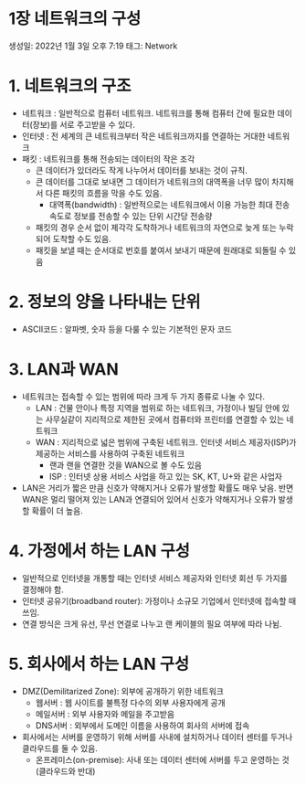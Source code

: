 # 1장 네트워크의 구성

생성일: 2022년 1월 3일 오후 7:19
태그: Network

# 1. 네트워크의 구조

- 네트워크 : 일반적으로 컴퓨터 네트워크. 네트워크를 통해 컴퓨터 간에 필요한 데이터(장보)를 서로 주고받을 수 있다.
- 인터넷 : 전 세계의 큰 네트워크부터 작은 네트워크까지를 연결하는 거대한 네트워크
- 패킷 : 네트워크를 통해 전송되는 데이터의 작은 조각
    - 큰 데이터가 있더라도 작게 나누어서 데이터를 보내는 것이 규칙.
    - 큰 데이터를 그대로 보내면 그 데이터가 네트워크의 대역폭을 너무 많이 차지해서 다른 패킷의 흐름을 막을 수도 있음.
        - 대역폭(bandwidth) : 일반적으로는 네트워크에서 이용 가능한 최대 전송 속도로 정보를 전송할 수 있는 단위 시간당 전송량
    - 패킷의 경우 순서 없이 제각각 도착하거나 네트워크의 자연으로 늦게 또는 누락되어 도착할 수도 있음.
    - 패킷을 보낼 때는 순서대로 번호를 붙여서 보내기 때문에 원래대로 되돌릴 수 있음

# 2. 정보의 양을 나타내는 단위

- ASCII코드 : 알파벳, 숫자 등을 다룰 수 있는 기본적인 문자 코드

# 3. LAN과 WAN

- 네트워크는 접속할 수 있는 범위에 따라 크게 두 가지 종류로 나눌 수 있다.
    - LAN : 건물 안이나 특정 지역을 범위로 하는 네트워크, 가정이나 빌딩 안에 있는 사무실같이 지리적으로 제한된 곳에서 컴퓨터와 프린터를 연결할 수 있는 네트워크
    - WAN : 지리적으로 넓은 범위에 구축된 네트워크. 인터넷 서비스 제공자(ISP)가 제공하는 서비스를 사용하여 구축된 네트워크
        - 랜과 랜을 연결한 것을 WAN으로 볼 수도 있음
        - ISP :  인터넷 상용 서비스 사업을 하고 있는 SK, KT, U+와 같은 사업자
- LAN은 거리가 짧은 만큼 신호가 약해지거나 오류가 발생할 확률도 매우 낮음. 반면 WAN은 멀리 떨어져 있는 LAN과 연결되어 있어서 신호가 약해지거나 오류가 발생할 확률이 더 높음.

# 4. 가정에서 하는 LAN 구성

- 일반적으로 인터넷을 개통할 때는 인터넷 서비스 제공자와 인터넷 회선 두 가지를 결정해야 함.
- 인터넷 공유기(broadband router): 가정이나 소규모 기업에서 인터넷에 접속할 때 쓰임.
- 연결 방식은 크게 유선, 무선 연결로 나누고 랜 케이블의 필요 여부에 따라 나뉨.

# 5. 회사에서 하는 LAN 구성

- DMZ(Demilitarized Zone): 외부에 공개하기 위한 네트워크
    - 웹서버 : 웹 사이트를 불특정 다수의 외부 사용자에게 공개
    - 메일서버 : 외부 사용자와 메일을 주고받음
    - DNS서버 : 외부에서 도메인 이름을 사용하여 회사의 서버에 접속
- 회사에서는 서버를 운영하기 위해 서버를 사내에 설치하거나 데이터 센터를 두거나 클라우드를 둘 수 있음.
    - 온프레미스(on-premise): 사내 또는 데이터 센터에 서버를 두고 운영하는 것 (클라우드와 반대)